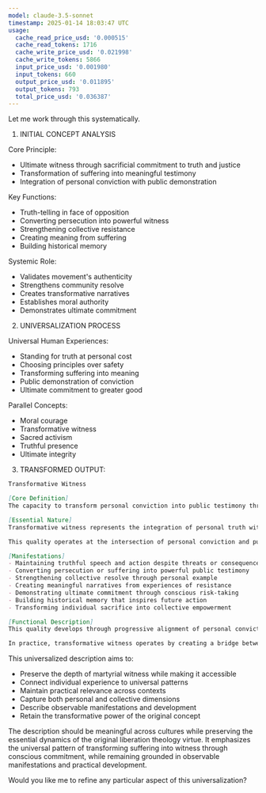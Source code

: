 ```yaml
---
model: claude-3.5-sonnet
timestamp: 2025-01-14 18:03:47 UTC
usage:
  cache_read_price_usd: '0.000515'
  cache_read_tokens: 1716
  cache_write_price_usd: '0.021998'
  cache_write_tokens: 5866
  input_price_usd: '0.001980'
  input_tokens: 660
  output_price_usd: '0.011895'
  output_tokens: 793
  total_price_usd: '0.036387'
---
```


Let me work through this systematically.

1. INITIAL CONCEPT ANALYSIS

Core Principle:
- Ultimate witness through sacrificial commitment to truth and justice
- Transformation of suffering into meaningful testimony
- Integration of personal conviction with public demonstration

Key Functions:
- Truth-telling in face of opposition
- Converting persecution into powerful witness
- Strengthening collective resistance
- Creating meaning from suffering
- Building historical memory

Systemic Role:
- Validates movement's authenticity
- Strengthens community resolve
- Creates transformative narratives
- Establishes moral authority
- Demonstrates ultimate commitment

2. UNIVERSALIZATION PROCESS

Universal Human Experiences:
- Standing for truth at personal cost
- Choosing principles over safety
- Transforming suffering into meaning
- Public demonstration of conviction
- Ultimate commitment to greater good

Parallel Concepts:
- Moral courage
- Transformative witness
- Sacred activism
- Truthful presence
- Ultimate integrity

3. TRANSFORMED OUTPUT:

```markdown
Transformative Witness

[Core Definition]
The capacity to transform personal conviction into public testimony through principled action and sacrificial commitment, where one's suffering becomes a powerful demonstration of truth and catalyst for collective transformation. This quality manifests when individual integrity aligns with universal principles through concrete action, regardless of personal cost.

[Essential Nature]
Transformative witness represents the integration of personal truth with public demonstration through committed action. It emerges when an individual's deepest convictions encounter systemic opposition, requiring a choice between safety and integrity. Rather than mere passive suffering, it actively transforms persecution into powerful testimony that validates truth and strengthens collective resistance.

This quality operates at the intersection of personal conviction and public consequence, where individual choices acquire universal significance. It demonstrates how conscious acceptance of suffering for truth can generate moral authority and catalyze social transformation, converting potential defeat into spiritual victory and personal loss into collective gain.

[Manifestations]
- Maintaining truthful speech and action despite threats or consequences
- Converting persecution or suffering into powerful public testimony
- Strengthening collective resolve through personal example
- Creating meaningful narratives from experiences of resistance
- Demonstrating ultimate commitment through conscious risk-taking
- Building historical memory that inspires future action
- Transforming individual sacrifice into collective empowerment

[Functional Description]
This quality develops through progressive alignment of personal conviction with public action, often emerging in situations of systemic injustice or opposition to truth. It begins with individual moral clarity, strengthens through conscious choices to maintain integrity despite increasing pressure, and culminates in the capacity to transform persecution into powerful witness. The development requires both internal fortitude and awareness of how personal choices impact collective consciousness.

In practice, transformative witness operates by creating a bridge between individual conviction and collective transformation. When someone maintains truthful presence despite severe consequences, their action transcends personal circumstance to become a demonstration of universal principles. This transformation of suffering into meaningful testimony generates moral authority, validates truth claims through costly commitment, and provides inspiration and strength for broader resistance to injustice.
```

This universalized description aims to:
- Preserve the depth of martyrial witness while making it accessible
- Connect individual experience to universal patterns
- Maintain practical relevance across contexts
- Capture both personal and collective dimensions
- Describe observable manifestations and development
- Retain the transformative power of the original concept

The description should be meaningful across cultures while preserving the essential dynamics of the original liberation theology virtue. It emphasizes the universal pattern of transforming suffering into witness through conscious commitment, while remaining grounded in observable manifestations and practical development.

Would you like me to refine any particular aspect of this universalization?